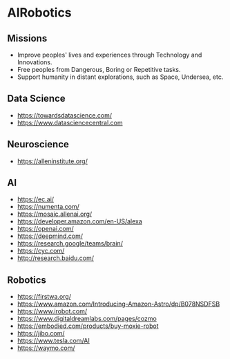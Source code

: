 # AIRobotics

## Missions
- Improve peoples' lives and experiences through Technology and Innovations.
- Free peoples from Dangerous, Boring or Repetitive tasks.
- Support humanity in distant explorations, such as Space, Undersea, etc.

## Data Science
- https://towardsdatascience.com/
- https://www.datasciencecentral.com

## Neuroscience
- https://alleninstitute.org/

## AI
- https://ec.ai/
- https://numenta.com/
- https://mosaic.allenai.org/
- https://developer.amazon.com/en-US/alexa
- https://openai.com/
- https://deepmind.com/
- https://research.google/teams/brain/
- https://cyc.com/
- http://research.baidu.com/

## Robotics
- https://firstwa.org/
- https://www.amazon.com/Introducing-Amazon-Astro/dp/B078NSDFSB
- https://www.irobot.com/
- https://www.digitaldreamlabs.com/pages/cozmo
- https://embodied.com/products/buy-moxie-robot
- https://jibo.com/
- https://www.tesla.com/AI
- https://waymo.com/
